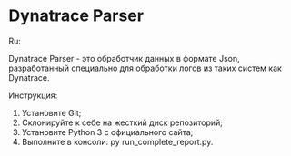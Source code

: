# Dynatrace Parser

Ru:

Dynatrace Parser - это обработчик данных в формате Json, разработанный
специально для обработки логов из таких систем как Dynatrace.

Инструкция:

1. Установите Git;
2. Склонируйте к себе на жесткий диск репозиторий;
3. Установите Python 3 с официального сайта;
4. Выполните в консоли: py run_complete_report.py.